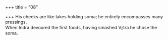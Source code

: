 +++
title = "08"

+++
His cheeks are like lakes holding soma; he entirely encompasses many  pressings.  
When Indra devoured the first foods, having smashed Vr̥tra he chose  the soma.  